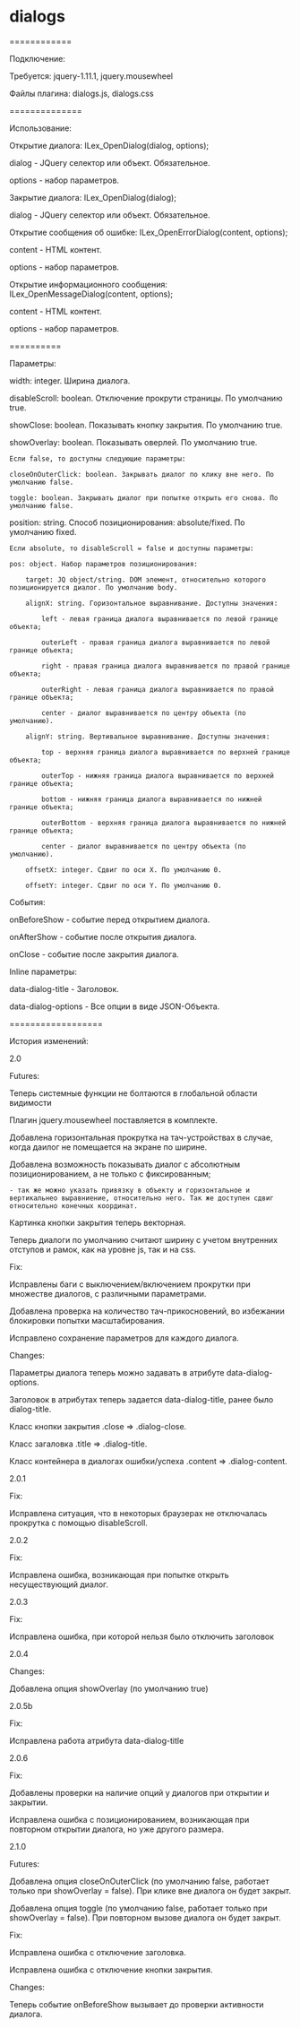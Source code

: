 # dialogs

============

Подключение:

Требуется: jquery-1.11.1, jquery.mousewheel

Файлы плагина: dialogs.js, dialogs.css

==============


Использование:

<div class="ilex-dialog" id="dialogID"></div>


Открытие диалога: ILex_OpenDialog(dialog, options);

dialog - JQuery селектор или объект. Обязательное.

options - набор параметров.


Закрытие диалога: ILex_OpenDialog(dialog);

dialog - JQuery селектор или объект. Обязательное.

Открытие сообщения об ошибке: ILex_OpenErrorDialog(content, options);

content - HTML контент.

options - набор параметров.


Открытие информационного сообщения: ILex_OpenMessageDialog(content, options);

content - HTML контент.

options - набор параметров.


==========

Параметры:

width: integer. Ширина диалога.

disableScroll: boolean. Отключение прокрути страницы. По умолчанию true.

showClose: boolean. Показывать кнопку закрытия. По умолчанию true.

showOverlay: boolean. Показывать оверлей. По умолчанию true.

    Если false, то доступны следующие параметры:
    
    closeOnOuterClick: boolean. Закрывать диалог по клику вне него. По умолчанию false.
    
    toggle: boolean. Закрывать диалог при попытке открыть его снова. По умолчанию false.
    
position: string. Способ позиционирования: absolute/fixed. По умолчанию fixed.

    Если absolute, то disableScroll = false и доступны параметры:
    
    pos: object. Набор параметров позиционирования:
    
        target: JQ object/string. DOM элемент, относительно которого позиционируется диалог. По умолчанию body.
        
        alignX: string. Горизонтальное выравнивание. Доступны значения:
        
            left - левая граница диалога выравнивается по левой границе объекта;
            
            outerLeft - правая граница диалога выравнивается по левой границе объекта;
            
            right - правая граница диалога выравнивается по правой границе объекта;
            
            outerRight - левая граница диалога выравнивается по правой границе объекта;
            
            center - диалог выравнивается по центру объекта (по умолчанию).
            
        alignY: string. Вертивальное выравнивание. Доступны значения:
        
            top - верхняя граница диалога выравнивается по верхней границе объекта;
            
            outerTop - нижняя граница диалога выравнивается по верхней границе объекта;
            
            bottom - нижняя граница диалога выравнивается по нижней границе объекта;
            
            outerBottom - верхняя граница диалога выравнивается по нижней границе объекта;
            
            center - диалог выравнивается по центру объекта (по умолчанию).
            
        offsetX: integer. Сдвиг по оси X. По умолчанию 0.
        
        offsetY: integer. Сдвиг по оси Y. По умолчанию 0.
        
        
        
События:

onBeforeShow - событие перед открытием диалога.

onAfterShow - событие после открытия диалога.

onClose - событие после закрытия диалога.



Inline параметры:

data-dialog-title - Заголовок.

data-dialog-options - Все опции в виде JSON-Объекта.



==================

История изменений:

2.0

Futures:

Теперь системные функции не болтаются в глобальной области видимости

Плагин jquery.mousewheel поставляется в комплекте.

Добавлена горизонтальная прокрутка на тач-устройствах в случае, когда даилог не помещается на экране по ширине.

Добавлена возможность показывать диалог с абсолютным позиционированием, а не только с фиксированным;

    - так же можно указать привязку в объекту и горизонтальное и вертикальнео выравниение, относительно него. Так же доступен сдвиг относительно конечных координат.
    
Картинка кнопки закрытия теперь векторная.

Теперь диалоги по умолчанию считают ширину с учетом внутренних отступов и рамок, как на уровне js, так и на css.

Fix:

Исправлены баги с выключением/включением прокрутки при множестве диалогов, с различными параметрами.

Добавлена проверка на количество тач-прикосновений, во избежании блокировки попытки масштабирования.

Исправлено сохранение параметров для каждого диалога.

Changes:

Параметры диалога теперь можно задавать в атрибуте data-dialog-options.

Заголовок в атрибутах теперь задается data-dialog-title, ранее было dialog-title.

Класс кнопки закрытия .close => .dialog-close.

Класс загаловка .title => .dialog-title.


Класс контейнера в диалогах ошибки/успеха .content => .dialog-content.



2.0.1

Fix:

Исправлена ситуация, что в некоторых браузерах не отключалась прокрутка с помощью disableScroll.



2.0.2

Fix:

Исправлена ошибка, возникающая при попытке открыть несуществующий диалог.


2.0.3

Fix:

Исправлена ошибка, при которой нельзя было отключить заголовок


2.0.4

Changes:

Добавлена опция showOverlay (по умолчанию true)


2.0.5b

Fix: 

Исправлена работа атрибута data-dialog-title



2.0.6

Fix:

Добавлены проверки на наличие опций у диалогов при открытии и закрытии.

Исправлена ошибка с позиционированием, возникающая при повторном открытии диалога, но уже другого размера.



2.1.0

Futures:

Добавлена опция closeOnOuterClick (по умолчанию false, работает только при showOverlay = false). При клике вне диалога он будет закрыт.

Добавлена опция toggle (по умолчанию false, работает только при showOverlay = false). При повторном вызове диалога он будет закрыт.

Fix:

Исправлена ошибка с отключение заголовка.

Исправлена ошибка с отключение кнопки закрытия.

Changes:

Теперь событие onBeforeShow вызывает до проверки активности диалога.
